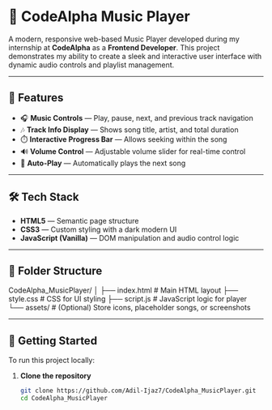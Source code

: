 # 🎵 CodeAlpha Music Player

A modern, responsive web-based Music Player developed during my internship at **CodeAlpha** as a **Frontend Developer**. This project demonstrates my ability to create a sleek and interactive user interface with dynamic audio controls and playlist management.

---

## 📌 Features

- 🎧 **Music Controls** — Play, pause, next, and previous track navigation
- 🎶 **Track Info Display** — Shows song title, artist, and total duration
- ⏱️ **Interactive Progress Bar** — Allows seeking within the song
- 🔊 **Volume Control** — Adjustable volume slider for real-time control
- 🔁 **Auto-Play** — Automatically plays the next song

---

## 🛠️ Tech Stack

- **HTML5** — Semantic page structure
- **CSS3** — Custom styling with a dark modern UI
- **JavaScript (Vanilla)** — DOM manipulation and audio control logic

---

## 📁 Folder Structure

CodeAlpha_MusicPlayer/
│
├── index.html # Main HTML layout
├── style.css # CSS for UI styling
├── script.js # JavaScript logic for player
└── assets/ # (Optional) Store icons, placeholder songs, or screenshots


---

## 🚀 Getting Started

To run this project locally:

1. **Clone the repository**
   ```bash
   git clone https://github.com/Adil-Ijaz7/CodeAlpha_MusicPlayer.git
   cd CodeAlpha_MusicPlayer



